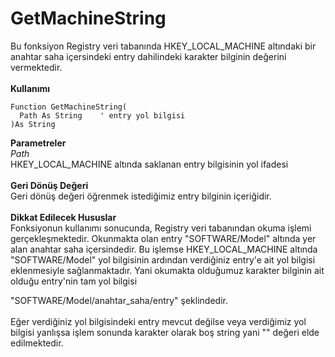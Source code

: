 # GetMachineString

Bu fonksiyon Registry veri tabanında HKEY\_LOCAL\_MACHINE altındaki bir anahtar saha içersindeki entry dahilindeki karakter bilginin değerini vermektedir.\
\
**Kullanımı**

```
Function GetMachineString(
  Path As String 	' entry yol bilgisi
)As String
```

**Parametreler**\
_Path_\
HKEY\_LOCAL\_MACHINE altında saklanan entry bilgisinin yol ifadesi\
\
**Geri Dönüş Değeri**\
Geri dönüş değeri öğrenmek istediğimiz entry bilginin içeriğidir.\
\
**Dikkat Edilecek Hususlar**\
Fonksiyonun kullanımı sonucunda, Registry veri tabanından okuma işlemi gerçekleşmektedir. Okunmakta olan entry "SOFTWARE/Model" altında yer alan anahtar saha içersindedir. Bu işlemse HKEY\_LOCAL\_MACHINE altında "SOFTWARE/Model" yol bilgisinin ardından verdiğiniz entry'e ait yol bilgisi eklenmesiyle sağlanmaktadır. Yani okumakta olduğumuz karakter bilginin ait olduğu entry'nin tam yol bilgisi

"SOFTWARE/Model/anahtar\_saha/entry" şeklindedir.\
\
Eğer verdiğiniz yol bilgisindeki entry mevcut değilse veya verdiğimiz yol bilgisi yanlışsa işlem sonunda karakter olarak boş string yani "" değeri elde edilmektedir.
